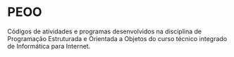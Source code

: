 # PEOO
Códigos de atividades e programas desenvolvidos na disciplina de Programação Estruturada e Orientada a Objetos do curso técnico integrado de Informática para Internet.
